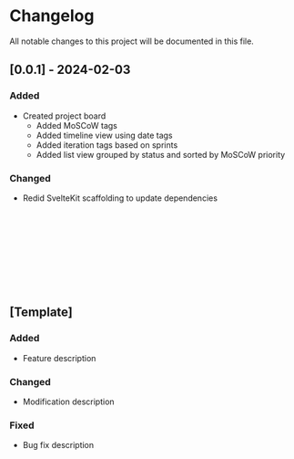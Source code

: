 # Changelog

All notable changes to this project will be documented in this file.

## [0.0.1] - 2024-02-03
### Added
- Created project board
  - Added MoSCoW tags
  - Added timeline view using date tags
  - Added iteration tags based on sprints
  - Added list view grouped by status and sorted by MoSCoW priority


### Changed
- Redid SvelteKit scaffolding to update dependencies

</br>
</br>
</br>
</br>
</br>
</br>
</br>
</br>

## [Template]
### Added
- Feature description

### Changed
- Modification description

### Fixed
- Bug fix description